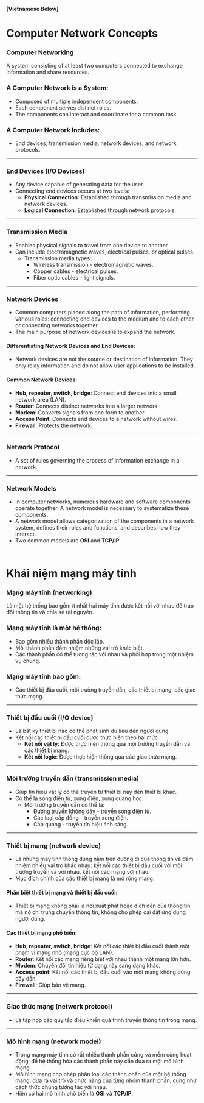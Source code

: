 **[Vietnamese Below]**

# Computer Network Concepts

### Computer Networking
A system consisting of at least two computers connected to exchange information and share resources.

### A Computer Network is a System:
- Composed of multiple independent components.
- Each component serves distinct roles.
- The components can interact and coordinate for a common task.

### A Computer Network Includes:
- End devices, transmission media, network devices, and network protocols.

---

### End Devices (I/O Devices)
- Any device capable of generating data for the user.
- Connecting end devices occurs at two levels:
  - **Physical Connection**: Established through transmission media and network devices.
  - **Logical Connection**: Established through network protocols.

---

### Transmission Media
- Enables physical signals to travel from one device to another.
- Can include electromagnetic waves, electrical pulses, or optical pulses.
  - Transmission media types:
    - Wireless transmission - electromagnetic waves.
    - Copper cables - electrical pulses.
    - Fiber optic cables - light signals.

---

### Network Devices
- Common computers placed along the path of information, performing various roles: connecting end devices to the medium and to each other, or connecting networks together.
- The main purpose of network devices is to expand the network.

#### Differentiating Network Devices and End Devices:
- Network devices are not the source or destination of information. They only relay information and do not allow user applications to be installed.

#### Common Network Devices:
- **Hub, repeater, switch, bridge**: Connect end devices into a small network area (LAN).
- **Router**: Connects distinct networks into a larger network.
- **Modem**: Converts signals from one form to another.
- **Access Point**: Connects end devices to a network without wires.
- **Firewall**: Protects the network.

---

### Network Protocol
- A set of rules governing the process of information exchange in a network.

---

### Network Models
- In computer networks, numerous hardware and software components operate together. A network model is necessary to systematize these components.
- A network model allows categorization of the components in a network system, defines their roles and functions, and describes how they interact.
- Two common models are **OSI** and **TCP/IP**.

<div style="border-top: 2px solid white; margin: 20px 0;"></div>

# Khái niệm mạng máy tính

### Mạng máy tính (networking)
Là một hệ thống bao gồm ít nhất hai máy tính được kết nối với nhau để trao đổi thông tin và chia sẻ tài nguyên.

### Mạng máy tính là một hệ thống:
- Bao gồm nhiều thành phần độc lập.
- Mỗi thành phần đảm nhiệm những vai trò khác biệt.
- Các thành phần có thể tương tác với nhau và phối hợp trong một nhiệm vụ chung.

### Mạng máy tính bao gồm:
- Các thiết bị đầu cuối, môi trường truyền dẫn, các thiết bị mạng, các giao thức mạng.

---

### Thiết bị đầu cuối (I/O device)
- Là bất kỳ thiết bị nào có thể phát sinh dữ liệu đến người dùng.
- Kết nối các thiết bị đầu cuối được thực hiện theo hai mức:
  - **Kết nối vật lý**: Được thực hiện thông qua môi trường truyền dẫn và các thiết bị mạng.
  - **Kết nối logic**: Được thực hiện thông qua các giao thức mạng.

---

### Môi trường truyền dẫn (transmission media)
- Giúp tín hiệu vật lý có thể truyền từ thiết bị này đến thiết bị khác.
- Có thể là sóng điện từ, xung điện, xung quang học.
  - Môi trường truyền dẫn có thể là:
    - Đường truyền không dây - truyền sóng điện từ.
    - Các loại cáp đồng - truyền xung điện.
    - Cáp quang - truyền tín hiệu ánh sáng.

---

### Thiết bị mạng (network device)
- Là những máy tính thông dụng nằm trên đường đi của thông tin và đảm nhiệm nhiều vai trò khác nhau: kết nối các thiết bị đầu cuối với môi trường truyền và với nhau, kết nối các mạng với nhau.
- Mục đích chính của các thiết bị mạng là mở rộng mạng.

#### Phân biệt thiết bị mạng và thiết bị đầu cuối:
- Thiết bị mạng không phải là nơi xuất phát hoặc đích đến của thông tin mà nó chỉ trung chuyển thông tin, không cho phép cài đặt ứng dụng người dùng.

#### Các thiết bị mạng phổ biến:
- **Hub, repeater, switch, bridge**: Kết nối các thiết bị đầu cuối thành một phạm vi mạng nhỏ (mạng cục bộ LAN).
- **Router**: Kết nối các mạng riêng biệt với nhau thành một mạng lớn hơn.
- **Modem**: Chuyển đổi tín hiệu từ dạng này sang dạng khác.
- **Access point**: Kết nối các thiết bị đầu cuối vào một mạng không dùng dây dẫn.
- **Firewall**: Giúp bảo vệ mạng.

---

### Giao thức mạng (network protocol)
- Là tập hợp các quy tắc điều khiển quá trình truyền thông tin trong mạng.

---

### Mô hình mạng (network model)
- Trong mạng máy tính có rất nhiều thành phần cứng và mềm cùng hoạt động, để hệ thống hóa các thành phần này cần đưa ra một mô hình mạng.
- Mô hình mạng cho phép phân loại các thành phần của một hệ thống mạng, đưa ra vai trò và chức năng của từng nhóm thành phần, cũng như cách thức chúng tương tác với nhau. 
- Hiện có hai mô hình phổ biến là **OSI** và **TCP/IP**.
